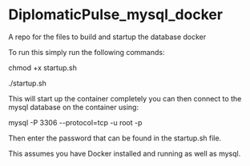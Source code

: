 # DiplomaticPulse_mysql_docker
A repo for the files to build and startup the database docker

To run this simply run the following commands:

chmod +x startup.sh

./startup.sh

This will start up the container completely you can then connect to the mysql database on the container using:

mysql -P 3306 --protocol=tcp -u root -p

Then enter the password that can be found in the startup.sh file.

This assumes you have Docker installed and running as well as mysql.
